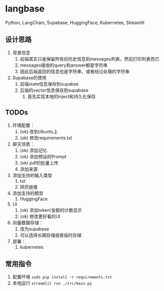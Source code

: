 # langbase

Python, LangChain, Supabase, HuggingFace, Kubernetes, Streamlit

## 设计思路
1. 背景信息
   1. 前端其实只是保留所有的历史信息到messages列表，然后打印列表而已
   2. messages接收的query和answer都是字符串
   3. 因此后端返回的信息也是字符串，或者经过处理的字符串
2. Supabase的使用
   1. 前端state信息保存到supabse
   2. 后端的vector信息保存到supabase
      1. 首先实现本地的inject和持久化保存
## TODOs
1. 环境配置：
   1. (ok) 改到Ubuntu上
   2. (ok) 修改requirements.txt
2. 聊天场景：
   1. (ok) 添加记忆
   2. (ok) 添加预设的Prompt
   3. (ok) pdf的批量上传
   4. 添加来源
3. 添加支持的输入类型
   1. txt
   2. 网页链接
4. 添加支持的模型
   1. HuggingFace
5. UI
   1. (ok) 添加token/金额的计数显示
   2. (ok) 修改更好看的UI
6. 向量数据存储：
   1. 改为supabase
   2. 可以选择长期存储或者临时存储
7. 部署：
   1. kubernetes

## 常用指令
1. 配置环境 `sudo pip install -r requirements.txt`
2. 本地运行 `streamlit run ./src/main.py`